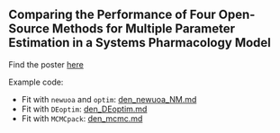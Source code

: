 ## Comparing the Performance of Four Open-Source Methods for Multiple Parameter Estimation in a Systems Pharmacology Model

Find the poster [here](https://t.co/F07pxybAZb)

Example code:

* Fit with `newuoa` and `optim`: [den_newuoa_NM.md](den_newuoa_NM.md)
* Fit with `DEoptim`: [den_DEoptim.md](den_DEoptim.md)
* Fit with `MCMCpack`: [den_mcmc.md](den_mcmc.md)

